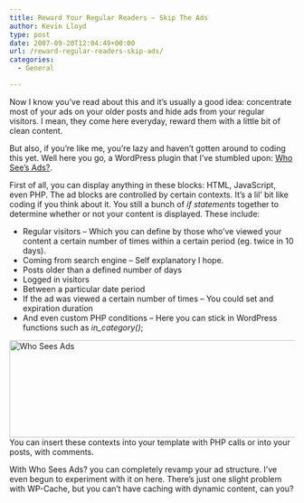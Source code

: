 ```yaml
---
title: Reward Your Regular Readers – Skip The Ads
author: Kevin Lloyd
type: post
date: 2007-09-20T12:04:49+00:00
url: /reward-regular-readers-skip-ads/
categories:
  - General

---
```

Now I know you&#8217;ve read about this and it&#8217;s usually a good idea: concentrate most of your ads on your older posts and hide ads from your regular visitors. I mean, they come here everyday, reward them with a little bit of clean content.

But also, if you&#8217;re like me, you&#8217;re lazy and haven&#8217;t gotten around to coding this yet. Well here you go, a WordPress plugin that I&#8217;ve stumbled upon: [Who See&#8217;s Ads?][1].

First of all, you can display anything in these blocks: HTML, JavaScript, even PHP. The ad blocks are controlled by certain contexts. It&#8217;s a lil&#8217; bit like coding if you think about it. You still a bunch of _if statements_ together to determine whether or not your content is displayed. These include:

  * Regular visitors &#8211; Which you can define by those who&#8217;ve viewed your content a certain number of times within a certain period (eg. twice in 10 days).
  * Coming from search engine &#8211; Self explanatory I hope.
  * Posts older than a defined number of days
  * Logged in visitors
  * Between a particular date period
  * If the ad was viewed a certain number of times &#8211; You could set and expiration duration
  * And even custom PHP conditions &#8211; Here you can stick in WordPress functions such as _in_category()_;

[<img src="https://webdevelopment2.com/wp-content/uploads/who-sees-ads.png" title="Who Sees Ads" alt="Who Sees Ads" class="imageframe imgalignleft" align="left" height="172" width="556" />][1]You can insert these contexts into your template with PHP calls or into your posts, with comments.

With Who Sees Ads? you can completely revamp your ad structure. I&#8217;ve even begun to experiment with it on here. There&#8217;s just one slight problem with WP-Cache, but you can&#8217;t have caching with dynamic content, can you?

 [1]: http://planetozh.com/blog/my-projects/wordpress-plugin-who-sees-ads-control-adsense-display/